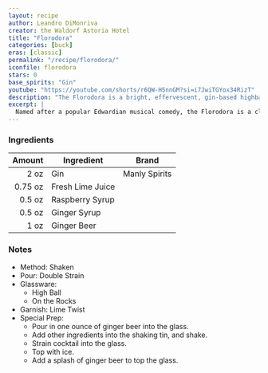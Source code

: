 ```yaml
---
layout: recipe
author: Leandro DiMonriva
creator: the Waldorf Astoria Hotel
title: "Florodora"
categories: [buck]
eras: [classic]
permalink: "/recipe/florodora/"
iconfile: florodora
stars: 0
base_spirits: "Gin"
youtube: "https://youtube.com/shorts/r6QW-H5nnGM?si=i7JwiTGYox34RizT"
description: "The Florodora is a bright, effervescent, gin-based highball cocktail that features a vibrant raspberry flavor. It is a refreshing drink that perfectly balances the herbaceous notes of gin with tart lime and a spicy-sweet ginger beer or ginger ale finish."
excerpt: |
  Named after a popular Edwardian musical comedy, the Florodora is a classic, pre-Prohibition cocktail with a beautiful pink hue. It's built on a base of gin, mixed with fresh lime juice and either raspberry syrup or raspberry liqueur, before being topped with chilled ginger ale or spicier ginger beer. The drink offers a complex profile, starting with the botanical aroma of gin and the tartness of lime, followed by the sweetness of the raspberry and the zesty kick of ginger. It is a light, fruity, and highly refreshing long drink, making it an excellent choice for a warm weather libation.
---
```


### Ingredients

|  Amount | Ingredient       | Brand         |
| ------: | ---------------- | ------------- |
|    2 oz | Gin              | Manly Spirits |
| 0.75 oz | Fresh Lime Juice |
|  0.5 oz | Raspberry Syrup  |
|  0.5 oz | Ginger Syrup     |
|    1 oz | Ginger Beer      |

### Notes

- Method: Shaken
- Pour: Double Strain
- Glassware:
  - High Ball
  - On the Rocks
- Garnish: Lime Twist
- Special Prep:
  - Pour in one ounce of ginger beer into the glass.
  - Add other ingredients into the shaking tin, and shake.
  - Strain cocktail into the glass.
  - Top with ice.
  - Add a splash of ginger beer to top the glass.
